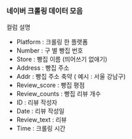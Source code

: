 ### 네이버 크롤링 데이터 모음

컬럼 설명
- Platform : 크롤링 한 플랫폼
- Number : 구 별 빵집 번호
- Store : 빵집 이름 (띄어쓰기 없애기)
- Address : 빵집 주소
- Addr : 빵집 주소 축약 ( 예시 : 서울 강남구)
- Review_score : 빵집 평점
- Review_counts : 빵집 리뷰 개수
- ID : 리뷰 작성자
- Date : 리뷰 작성일
- Review_text : 리뷰
- Time : 크롤링 시간
